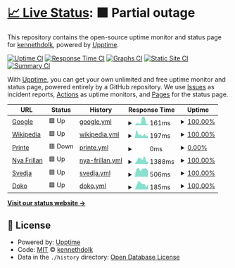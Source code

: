 # [📈 Live Status](https://koll.serverkoll.se): <!--live status--> **🟧 Partial outage**

This repository contains the open-source uptime monitor and status page for [kennethdolk](https://koll.serverkoll.se), powered by [Upptime](https://github.com/upptime/upptime).

[![Uptime CI](https://github.com/kennethdolk/serverkoll/workflows/Uptime%20CI/badge.svg)](https://github.com/kennethdolk/serverkoll/actions?query=workflow%3A%22Uptime+CI%22)
[![Response Time CI](https://github.com/kennethdolk/serverkoll/workflows/Response%20Time%20CI/badge.svg)](https://github.com/kennethdolk/serverkoll/actions?query=workflow%3A%22Response+Time+CI%22)
[![Graphs CI](https://github.com/kennethdolk/serverkoll/workflows/Graphs%20CI/badge.svg)](https://github.com/kennethdolk/serverkoll/actions?query=workflow%3A%22Graphs+CI%22)
[![Static Site CI](https://github.com/kennethdolk/serverkoll/workflows/Static%20Site%20CI/badge.svg)](https://github.com/kennethdolk/serverkoll/actions?query=workflow%3A%22Static+Site+CI%22)
[![Summary CI](https://github.com/kennethdolk/serverkoll/workflows/Summary%20CI/badge.svg)](https://github.com/kennethdolk/serverkoll/actions?query=workflow%3A%22Summary+CI%22)

With [Upptime](https://upptime.js.org), you can get your own unlimited and free uptime monitor and status page, powered entirely by a GitHub repository. We use [Issues](https://github.com/kennethdolk/serverkoll/issues) as incident reports, [Actions](https://github.com/kennethdolk/serverkoll/actions) as uptime monitors, and [Pages](https://koll.serverkoll.se) for the status page.

<!--start: status pages-->
<!-- This summary is generated by Upptime (https://github.com/upptime/upptime) -->
<!-- Do not edit this manually, your changes will be overwritten -->
<!-- prettier-ignore -->
| URL | Status | History | Response Time | Uptime |
| --- | ------ | ------- | ------------- | ------ |
| <img alt="" src="https://icons.duckduckgo.com/ip3/www.google.com.ico" height="13"> [Google](https://www.google.com) | 🟩 Up | [google.yml](https://github.com/kennethdolk/serverkoll/commits/HEAD/history/google.yml) | <details><summary><img alt="Response time graph" src="./graphs/google/response-time-week.png" height="20"> 161ms</summary><br><a href="https://koll.serverkoll.se/history/google"><img alt="Response time 112" src="https://img.shields.io/endpoint?url=https%3A%2F%2Fraw.githubusercontent.com%2Fkennethdolk%2Fserverkoll%2FHEAD%2Fapi%2Fgoogle%2Fresponse-time.json"></a><br><a href="https://koll.serverkoll.se/history/google"><img alt="24-hour response time 84" src="https://img.shields.io/endpoint?url=https%3A%2F%2Fraw.githubusercontent.com%2Fkennethdolk%2Fserverkoll%2FHEAD%2Fapi%2Fgoogle%2Fresponse-time-day.json"></a><br><a href="https://koll.serverkoll.se/history/google"><img alt="7-day response time 161" src="https://img.shields.io/endpoint?url=https%3A%2F%2Fraw.githubusercontent.com%2Fkennethdolk%2Fserverkoll%2FHEAD%2Fapi%2Fgoogle%2Fresponse-time-week.json"></a><br><a href="https://koll.serverkoll.se/history/google"><img alt="30-day response time 125" src="https://img.shields.io/endpoint?url=https%3A%2F%2Fraw.githubusercontent.com%2Fkennethdolk%2Fserverkoll%2FHEAD%2Fapi%2Fgoogle%2Fresponse-time-month.json"></a><br><a href="https://koll.serverkoll.se/history/google"><img alt="1-year response time 112" src="https://img.shields.io/endpoint?url=https%3A%2F%2Fraw.githubusercontent.com%2Fkennethdolk%2Fserverkoll%2FHEAD%2Fapi%2Fgoogle%2Fresponse-time-year.json"></a></details> | <details><summary><a href="https://koll.serverkoll.se/history/google">100.00%</a></summary><a href="https://koll.serverkoll.se/history/google"><img alt="All-time uptime 100.00%" src="https://img.shields.io/endpoint?url=https%3A%2F%2Fraw.githubusercontent.com%2Fkennethdolk%2Fserverkoll%2FHEAD%2Fapi%2Fgoogle%2Fuptime.json"></a><br><a href="https://koll.serverkoll.se/history/google"><img alt="24-hour uptime 100.00%" src="https://img.shields.io/endpoint?url=https%3A%2F%2Fraw.githubusercontent.com%2Fkennethdolk%2Fserverkoll%2FHEAD%2Fapi%2Fgoogle%2Fuptime-day.json"></a><br><a href="https://koll.serverkoll.se/history/google"><img alt="7-day uptime 100.00%" src="https://img.shields.io/endpoint?url=https%3A%2F%2Fraw.githubusercontent.com%2Fkennethdolk%2Fserverkoll%2FHEAD%2Fapi%2Fgoogle%2Fuptime-week.json"></a><br><a href="https://koll.serverkoll.se/history/google"><img alt="30-day uptime 100.00%" src="https://img.shields.io/endpoint?url=https%3A%2F%2Fraw.githubusercontent.com%2Fkennethdolk%2Fserverkoll%2FHEAD%2Fapi%2Fgoogle%2Fuptime-month.json"></a><br><a href="https://koll.serverkoll.se/history/google"><img alt="1-year uptime 100.00%" src="https://img.shields.io/endpoint?url=https%3A%2F%2Fraw.githubusercontent.com%2Fkennethdolk%2Fserverkoll%2FHEAD%2Fapi%2Fgoogle%2Fuptime-year.json"></a></details>
| <img alt="" src="https://icons.duckduckgo.com/ip3/en.wikipedia.org.ico" height="13"> [Wikipedia](https://en.wikipedia.org) | 🟩 Up | [wikipedia.yml](https://github.com/kennethdolk/serverkoll/commits/HEAD/history/wikipedia.yml) | <details><summary><img alt="Response time graph" src="./graphs/wikipedia/response-time-week.png" height="20"> 197ms</summary><br><a href="https://koll.serverkoll.se/history/wikipedia"><img alt="Response time 215" src="https://img.shields.io/endpoint?url=https%3A%2F%2Fraw.githubusercontent.com%2Fkennethdolk%2Fserverkoll%2FHEAD%2Fapi%2Fwikipedia%2Fresponse-time.json"></a><br><a href="https://koll.serverkoll.se/history/wikipedia"><img alt="24-hour response time 129" src="https://img.shields.io/endpoint?url=https%3A%2F%2Fraw.githubusercontent.com%2Fkennethdolk%2Fserverkoll%2FHEAD%2Fapi%2Fwikipedia%2Fresponse-time-day.json"></a><br><a href="https://koll.serverkoll.se/history/wikipedia"><img alt="7-day response time 197" src="https://img.shields.io/endpoint?url=https%3A%2F%2Fraw.githubusercontent.com%2Fkennethdolk%2Fserverkoll%2FHEAD%2Fapi%2Fwikipedia%2Fresponse-time-week.json"></a><br><a href="https://koll.serverkoll.se/history/wikipedia"><img alt="30-day response time 229" src="https://img.shields.io/endpoint?url=https%3A%2F%2Fraw.githubusercontent.com%2Fkennethdolk%2Fserverkoll%2FHEAD%2Fapi%2Fwikipedia%2Fresponse-time-month.json"></a><br><a href="https://koll.serverkoll.se/history/wikipedia"><img alt="1-year response time 215" src="https://img.shields.io/endpoint?url=https%3A%2F%2Fraw.githubusercontent.com%2Fkennethdolk%2Fserverkoll%2FHEAD%2Fapi%2Fwikipedia%2Fresponse-time-year.json"></a></details> | <details><summary><a href="https://koll.serverkoll.se/history/wikipedia">100.00%</a></summary><a href="https://koll.serverkoll.se/history/wikipedia"><img alt="All-time uptime 99.99%" src="https://img.shields.io/endpoint?url=https%3A%2F%2Fraw.githubusercontent.com%2Fkennethdolk%2Fserverkoll%2FHEAD%2Fapi%2Fwikipedia%2Fuptime.json"></a><br><a href="https://koll.serverkoll.se/history/wikipedia"><img alt="24-hour uptime 100.00%" src="https://img.shields.io/endpoint?url=https%3A%2F%2Fraw.githubusercontent.com%2Fkennethdolk%2Fserverkoll%2FHEAD%2Fapi%2Fwikipedia%2Fuptime-day.json"></a><br><a href="https://koll.serverkoll.se/history/wikipedia"><img alt="7-day uptime 100.00%" src="https://img.shields.io/endpoint?url=https%3A%2F%2Fraw.githubusercontent.com%2Fkennethdolk%2Fserverkoll%2FHEAD%2Fapi%2Fwikipedia%2Fuptime-week.json"></a><br><a href="https://koll.serverkoll.se/history/wikipedia"><img alt="30-day uptime 100.00%" src="https://img.shields.io/endpoint?url=https%3A%2F%2Fraw.githubusercontent.com%2Fkennethdolk%2Fserverkoll%2FHEAD%2Fapi%2Fwikipedia%2Fuptime-month.json"></a><br><a href="https://koll.serverkoll.se/history/wikipedia"><img alt="1-year uptime 99.98%" src="https://img.shields.io/endpoint?url=https%3A%2F%2Fraw.githubusercontent.com%2Fkennethdolk%2Fserverkoll%2FHEAD%2Fapi%2Fwikipedia%2Fuptime-year.json"></a></details>
| <img alt="" src="https://icons.duckduckgo.com/ip3/printe.se.ico" height="13"> [Printe](https://printe.se) | 🟥 Down | [printe.yml](https://github.com/kennethdolk/serverkoll/commits/HEAD/history/printe.yml) | <details><summary><img alt="Response time graph" src="./graphs/printe/response-time-week.png" height="20"> 0ms</summary><br><a href="https://koll.serverkoll.se/history/printe"><img alt="Response time 1254" src="https://img.shields.io/endpoint?url=https%3A%2F%2Fraw.githubusercontent.com%2Fkennethdolk%2Fserverkoll%2FHEAD%2Fapi%2Fprinte%2Fresponse-time.json"></a><br><a href="https://koll.serverkoll.se/history/printe"><img alt="24-hour response time 0" src="https://img.shields.io/endpoint?url=https%3A%2F%2Fraw.githubusercontent.com%2Fkennethdolk%2Fserverkoll%2FHEAD%2Fapi%2Fprinte%2Fresponse-time-day.json"></a><br><a href="https://koll.serverkoll.se/history/printe"><img alt="7-day response time 0" src="https://img.shields.io/endpoint?url=https%3A%2F%2Fraw.githubusercontent.com%2Fkennethdolk%2Fserverkoll%2FHEAD%2Fapi%2Fprinte%2Fresponse-time-week.json"></a><br><a href="https://koll.serverkoll.se/history/printe"><img alt="30-day response time 0" src="https://img.shields.io/endpoint?url=https%3A%2F%2Fraw.githubusercontent.com%2Fkennethdolk%2Fserverkoll%2FHEAD%2Fapi%2Fprinte%2Fresponse-time-month.json"></a><br><a href="https://koll.serverkoll.se/history/printe"><img alt="1-year response time 1254" src="https://img.shields.io/endpoint?url=https%3A%2F%2Fraw.githubusercontent.com%2Fkennethdolk%2Fserverkoll%2FHEAD%2Fapi%2Fprinte%2Fresponse-time-year.json"></a></details> | <details><summary><a href="https://koll.serverkoll.se/history/printe">0.00%</a></summary><a href="https://koll.serverkoll.se/history/printe"><img alt="All-time uptime 28.96%" src="https://img.shields.io/endpoint?url=https%3A%2F%2Fraw.githubusercontent.com%2Fkennethdolk%2Fserverkoll%2FHEAD%2Fapi%2Fprinte%2Fuptime.json"></a><br><a href="https://koll.serverkoll.se/history/printe"><img alt="24-hour uptime 0.00%" src="https://img.shields.io/endpoint?url=https%3A%2F%2Fraw.githubusercontent.com%2Fkennethdolk%2Fserverkoll%2FHEAD%2Fapi%2Fprinte%2Fuptime-day.json"></a><br><a href="https://koll.serverkoll.se/history/printe"><img alt="7-day uptime 0.00%" src="https://img.shields.io/endpoint?url=https%3A%2F%2Fraw.githubusercontent.com%2Fkennethdolk%2Fserverkoll%2FHEAD%2Fapi%2Fprinte%2Fuptime-week.json"></a><br><a href="https://koll.serverkoll.se/history/printe"><img alt="30-day uptime 0.00%" src="https://img.shields.io/endpoint?url=https%3A%2F%2Fraw.githubusercontent.com%2Fkennethdolk%2Fserverkoll%2FHEAD%2Fapi%2Fprinte%2Fuptime-month.json"></a><br><a href="https://koll.serverkoll.se/history/printe"><img alt="1-year uptime 28.96%" src="https://img.shields.io/endpoint?url=https%3A%2F%2Fraw.githubusercontent.com%2Fkennethdolk%2Fserverkoll%2FHEAD%2Fapi%2Fprinte%2Fuptime-year.json"></a></details>
| <img alt="" src="https://icons.duckduckgo.com/ip3/nyafrillan.se.ico" height="13"> [Nya Frillan](https://nyafrillan.se) | 🟩 Up | [nya-frillan.yml](https://github.com/kennethdolk/serverkoll/commits/HEAD/history/nya-frillan.yml) | <details><summary><img alt="Response time graph" src="./graphs/nya-frillan/response-time-week.png" height="20"> 1388ms</summary><br><a href="https://koll.serverkoll.se/history/nya-frillan"><img alt="Response time 1677" src="https://img.shields.io/endpoint?url=https%3A%2F%2Fraw.githubusercontent.com%2Fkennethdolk%2Fserverkoll%2FHEAD%2Fapi%2Fnya-frillan%2Fresponse-time.json"></a><br><a href="https://koll.serverkoll.se/history/nya-frillan"><img alt="24-hour response time 1855" src="https://img.shields.io/endpoint?url=https%3A%2F%2Fraw.githubusercontent.com%2Fkennethdolk%2Fserverkoll%2FHEAD%2Fapi%2Fnya-frillan%2Fresponse-time-day.json"></a><br><a href="https://koll.serverkoll.se/history/nya-frillan"><img alt="7-day response time 1388" src="https://img.shields.io/endpoint?url=https%3A%2F%2Fraw.githubusercontent.com%2Fkennethdolk%2Fserverkoll%2FHEAD%2Fapi%2Fnya-frillan%2Fresponse-time-week.json"></a><br><a href="https://koll.serverkoll.se/history/nya-frillan"><img alt="30-day response time 1627" src="https://img.shields.io/endpoint?url=https%3A%2F%2Fraw.githubusercontent.com%2Fkennethdolk%2Fserverkoll%2FHEAD%2Fapi%2Fnya-frillan%2Fresponse-time-month.json"></a><br><a href="https://koll.serverkoll.se/history/nya-frillan"><img alt="1-year response time 1677" src="https://img.shields.io/endpoint?url=https%3A%2F%2Fraw.githubusercontent.com%2Fkennethdolk%2Fserverkoll%2FHEAD%2Fapi%2Fnya-frillan%2Fresponse-time-year.json"></a></details> | <details><summary><a href="https://koll.serverkoll.se/history/nya-frillan">100.00%</a></summary><a href="https://koll.serverkoll.se/history/nya-frillan"><img alt="All-time uptime 99.99%" src="https://img.shields.io/endpoint?url=https%3A%2F%2Fraw.githubusercontent.com%2Fkennethdolk%2Fserverkoll%2FHEAD%2Fapi%2Fnya-frillan%2Fuptime.json"></a><br><a href="https://koll.serverkoll.se/history/nya-frillan"><img alt="24-hour uptime 100.00%" src="https://img.shields.io/endpoint?url=https%3A%2F%2Fraw.githubusercontent.com%2Fkennethdolk%2Fserverkoll%2FHEAD%2Fapi%2Fnya-frillan%2Fuptime-day.json"></a><br><a href="https://koll.serverkoll.se/history/nya-frillan"><img alt="7-day uptime 100.00%" src="https://img.shields.io/endpoint?url=https%3A%2F%2Fraw.githubusercontent.com%2Fkennethdolk%2Fserverkoll%2FHEAD%2Fapi%2Fnya-frillan%2Fuptime-week.json"></a><br><a href="https://koll.serverkoll.se/history/nya-frillan"><img alt="30-day uptime 100.00%" src="https://img.shields.io/endpoint?url=https%3A%2F%2Fraw.githubusercontent.com%2Fkennethdolk%2Fserverkoll%2FHEAD%2Fapi%2Fnya-frillan%2Fuptime-month.json"></a><br><a href="https://koll.serverkoll.se/history/nya-frillan"><img alt="1-year uptime 99.99%" src="https://img.shields.io/endpoint?url=https%3A%2F%2Fraw.githubusercontent.com%2Fkennethdolk%2Fserverkoll%2FHEAD%2Fapi%2Fnya-frillan%2Fuptime-year.json"></a></details>
| <img alt="" src="https://icons.duckduckgo.com/ip3/svedja.se.ico" height="13"> [Svedja](https://svedja.se) | 🟩 Up | [svedja.yml](https://github.com/kennethdolk/serverkoll/commits/HEAD/history/svedja.yml) | <details><summary><img alt="Response time graph" src="./graphs/svedja/response-time-week.png" height="20"> 506ms</summary><br><a href="https://koll.serverkoll.se/history/svedja"><img alt="Response time 562" src="https://img.shields.io/endpoint?url=https%3A%2F%2Fraw.githubusercontent.com%2Fkennethdolk%2Fserverkoll%2FHEAD%2Fapi%2Fsvedja%2Fresponse-time.json"></a><br><a href="https://koll.serverkoll.se/history/svedja"><img alt="24-hour response time 583" src="https://img.shields.io/endpoint?url=https%3A%2F%2Fraw.githubusercontent.com%2Fkennethdolk%2Fserverkoll%2FHEAD%2Fapi%2Fsvedja%2Fresponse-time-day.json"></a><br><a href="https://koll.serverkoll.se/history/svedja"><img alt="7-day response time 506" src="https://img.shields.io/endpoint?url=https%3A%2F%2Fraw.githubusercontent.com%2Fkennethdolk%2Fserverkoll%2FHEAD%2Fapi%2Fsvedja%2Fresponse-time-week.json"></a><br><a href="https://koll.serverkoll.se/history/svedja"><img alt="30-day response time 538" src="https://img.shields.io/endpoint?url=https%3A%2F%2Fraw.githubusercontent.com%2Fkennethdolk%2Fserverkoll%2FHEAD%2Fapi%2Fsvedja%2Fresponse-time-month.json"></a><br><a href="https://koll.serverkoll.se/history/svedja"><img alt="1-year response time 562" src="https://img.shields.io/endpoint?url=https%3A%2F%2Fraw.githubusercontent.com%2Fkennethdolk%2Fserverkoll%2FHEAD%2Fapi%2Fsvedja%2Fresponse-time-year.json"></a></details> | <details><summary><a href="https://koll.serverkoll.se/history/svedja">100.00%</a></summary><a href="https://koll.serverkoll.se/history/svedja"><img alt="All-time uptime 100.00%" src="https://img.shields.io/endpoint?url=https%3A%2F%2Fraw.githubusercontent.com%2Fkennethdolk%2Fserverkoll%2FHEAD%2Fapi%2Fsvedja%2Fuptime.json"></a><br><a href="https://koll.serverkoll.se/history/svedja"><img alt="24-hour uptime 100.00%" src="https://img.shields.io/endpoint?url=https%3A%2F%2Fraw.githubusercontent.com%2Fkennethdolk%2Fserverkoll%2FHEAD%2Fapi%2Fsvedja%2Fuptime-day.json"></a><br><a href="https://koll.serverkoll.se/history/svedja"><img alt="7-day uptime 100.00%" src="https://img.shields.io/endpoint?url=https%3A%2F%2Fraw.githubusercontent.com%2Fkennethdolk%2Fserverkoll%2FHEAD%2Fapi%2Fsvedja%2Fuptime-week.json"></a><br><a href="https://koll.serverkoll.se/history/svedja"><img alt="30-day uptime 100.00%" src="https://img.shields.io/endpoint?url=https%3A%2F%2Fraw.githubusercontent.com%2Fkennethdolk%2Fserverkoll%2FHEAD%2Fapi%2Fsvedja%2Fuptime-month.json"></a><br><a href="https://koll.serverkoll.se/history/svedja"><img alt="1-year uptime 100.00%" src="https://img.shields.io/endpoint?url=https%3A%2F%2Fraw.githubusercontent.com%2Fkennethdolk%2Fserverkoll%2FHEAD%2Fapi%2Fsvedja%2Fuptime-year.json"></a></details>
| <img alt="" src="https://icons.duckduckgo.com/ip3/doko.se.ico" height="13"> [Doko](https://doko.se) | 🟩 Up | [doko.yml](https://github.com/kennethdolk/serverkoll/commits/HEAD/history/doko.yml) | <details><summary><img alt="Response time graph" src="./graphs/doko/response-time-week.png" height="20"> 185ms</summary><br><a href="https://koll.serverkoll.se/history/doko"><img alt="Response time 229" src="https://img.shields.io/endpoint?url=https%3A%2F%2Fraw.githubusercontent.com%2Fkennethdolk%2Fserverkoll%2FHEAD%2Fapi%2Fdoko%2Fresponse-time.json"></a><br><a href="https://koll.serverkoll.se/history/doko"><img alt="24-hour response time 153" src="https://img.shields.io/endpoint?url=https%3A%2F%2Fraw.githubusercontent.com%2Fkennethdolk%2Fserverkoll%2FHEAD%2Fapi%2Fdoko%2Fresponse-time-day.json"></a><br><a href="https://koll.serverkoll.se/history/doko"><img alt="7-day response time 185" src="https://img.shields.io/endpoint?url=https%3A%2F%2Fraw.githubusercontent.com%2Fkennethdolk%2Fserverkoll%2FHEAD%2Fapi%2Fdoko%2Fresponse-time-week.json"></a><br><a href="https://koll.serverkoll.se/history/doko"><img alt="30-day response time 194" src="https://img.shields.io/endpoint?url=https%3A%2F%2Fraw.githubusercontent.com%2Fkennethdolk%2Fserverkoll%2FHEAD%2Fapi%2Fdoko%2Fresponse-time-month.json"></a><br><a href="https://koll.serverkoll.se/history/doko"><img alt="1-year response time 229" src="https://img.shields.io/endpoint?url=https%3A%2F%2Fraw.githubusercontent.com%2Fkennethdolk%2Fserverkoll%2FHEAD%2Fapi%2Fdoko%2Fresponse-time-year.json"></a></details> | <details><summary><a href="https://koll.serverkoll.se/history/doko">100.00%</a></summary><a href="https://koll.serverkoll.se/history/doko"><img alt="All-time uptime 100.00%" src="https://img.shields.io/endpoint?url=https%3A%2F%2Fraw.githubusercontent.com%2Fkennethdolk%2Fserverkoll%2FHEAD%2Fapi%2Fdoko%2Fuptime.json"></a><br><a href="https://koll.serverkoll.se/history/doko"><img alt="24-hour uptime 100.00%" src="https://img.shields.io/endpoint?url=https%3A%2F%2Fraw.githubusercontent.com%2Fkennethdolk%2Fserverkoll%2FHEAD%2Fapi%2Fdoko%2Fuptime-day.json"></a><br><a href="https://koll.serverkoll.se/history/doko"><img alt="7-day uptime 100.00%" src="https://img.shields.io/endpoint?url=https%3A%2F%2Fraw.githubusercontent.com%2Fkennethdolk%2Fserverkoll%2FHEAD%2Fapi%2Fdoko%2Fuptime-week.json"></a><br><a href="https://koll.serverkoll.se/history/doko"><img alt="30-day uptime 100.00%" src="https://img.shields.io/endpoint?url=https%3A%2F%2Fraw.githubusercontent.com%2Fkennethdolk%2Fserverkoll%2FHEAD%2Fapi%2Fdoko%2Fuptime-month.json"></a><br><a href="https://koll.serverkoll.se/history/doko"><img alt="1-year uptime 100.00%" src="https://img.shields.io/endpoint?url=https%3A%2F%2Fraw.githubusercontent.com%2Fkennethdolk%2Fserverkoll%2FHEAD%2Fapi%2Fdoko%2Fuptime-year.json"></a></details>

<!--end: status pages-->

[**Visit our status website →**](https://koll.serverkoll.se)

## 📄 License

- Powered by: [Upptime](https://github.com/upptime/upptime)
- Code: [MIT](./LICENSE) © [kennethdolk](https://koll.serverkoll.se)
- Data in the `./history` directory: [Open Database License](https://opendatacommons.org/licenses/odbl/1-0/)

